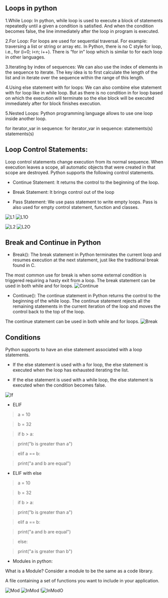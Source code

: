 ## Loops in python

1.While Loop: In python, while loop is used to execute a block of statements repeatedly until a given a condition is satisfied. And when the condition becomes false, the line immediately after the loop in program is executed.

2.For Loop: For loops are used for sequential traversal. For example: traversing a list or string or array etc. In Python, there is no C style for loop, i.e., for (i=0; i<n; i++). There is “for in” loop which is similar to for each loop in other languages.

3.Iterating by index of sequences: We can also use the index of elements in the sequence to iterate. The key idea is to first calculate the length of the list and in iterate over the sequence within the range of this length.

4.Using else statement with for loops: We can also combine else statement with for loop like in while loop. But as there is no condition in for loop based on which the execution will terminate so the else block will be executed immediately after for block finishes execution.

5.Nested Loops: Python programming language allows to use one loop inside another loop.

for iterator_var in sequence: for iterator_var in sequence: statements(s) statements(s)

## Loop Control Statements: 

Loop control statements change execution from its normal sequence. When execution leaves a scope, all automatic objects that were created in that scope are destroyed. Python supports the following control statements.

- Continue Statement: It returns the control to the beginning of the loop.

- Break Statement: It brings control out of the loop

- Pass Statement: We use pass statement to write empty loops. Pass is also used for empty control statement, function and classes.

![L1](L1.PNG)
![L1O](L1O.PNG)

![L2](L2.PNG)
![L2O](L2O.PNG)

## Break and Continue in Python

- Break():
The break statement in Python terminates the current loop and resumes execution at the next statement, just like the traditional break found in C.

The most common use for break is when some external condition is triggered requiring a hasty exit from a loop. The break statement can be used in both while and for loops.
![Continue](Continue.PNG)

- Continue():
The continue statement in Python returns the control to the beginning of the while loop. The continue statement rejects all the remaining statements in the current iteration of the loop and moves the control back to the top of the loop.

The continue statement can be used in both while and for loops.
![Break](Break.PNG)

## Conditions

Python supports to have an else statement associated with a loop statements.

- If the else statement is used with a for loop, the else statement is executed when the loop has exhausted iterating the list.

- If the else statement is used with a while loop, the else statement is executed when the condition becomes false.

![If](If.PNG)

- ELIF
>a = 10

>b = 32

>if b > a:

>  print("b is greater than a")

>elif a == b:

>  print("a and b are equal")


- ELIF with else
>a = 10

>b = 32

>if b > a:

>  print("b is greater than a")

>elif a == b:

>  print("a and b are equal")

>else:

>  print("a is greater than b")

- Modules in python:

What is a Module?
Consider a module to be the same as a code library.

A file containing a set of functions you want to include in your application.


![Mod](Mod.PNG)
![InMod](InMod.PNG)
!![InModO](InModO.PNG)
